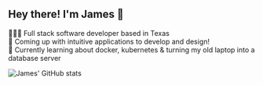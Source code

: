 ## Hey there! I'm James 👋

👩🏻‍💻 Full stack software developer based in Texas<br />
🎨 Coming up with intuitive applications to develop and design!<br />
💭 Currently learning about docker, kubernetes & turning my old laptop into a database server<br />



![James' GitHub stats](https://github-readme-stats.vercel.app/api?username=jamesnguyen-dev&show_icons=true&theme=onedark)
